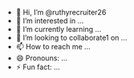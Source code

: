 - 👋 Hi, I’m @ruthyrecruiter26
- 👀 I’m interested in ...
- 🌱 I’m currently learning ...
- 💞️ I’m looking to collaborate1 on ...
- 📫 How to reach me ...
- 😄 Pronouns: ...
- ⚡ Fun fact: ...

<!---
ruthyrecruiter26/ruthyrecruiter26 is a ✨ special ✨ repository because its `README.md` (this file) appears on your GitHub profile.
You can click the Preview link to take a look at your changes.
--->
